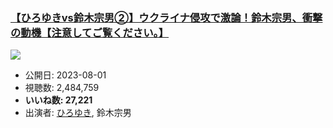 ### [【ひろゆきvs鈴木宗男②】ウクライナ侵攻で激論！鈴木宗男、衝撃の動機【注意してご覧ください。】](https://www.youtube.com/watch?v=qemKsOkKAYM)
[![](https://img.youtube.com/vi/qemKsOkKAYM/sddefault.jpg)](https://www.youtube.com/watch?v=qemKsOkKAYM)
-   公開日: 2023-08-01
-   視聴数: 2,484,759
-   **いいね数: 27,221**
-   出演者: [ひろゆき](/rehacq_fan/people/ひろゆき "wikilink"), 鈴木宗男
